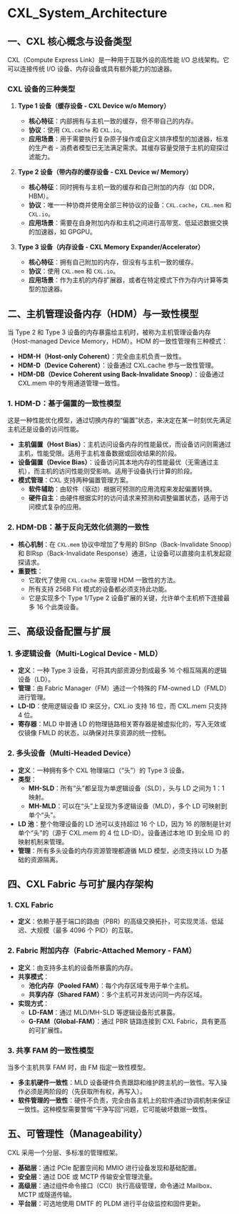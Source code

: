 
# CXL_System_Architecture

## 一、CXL 核心概念与设备类型

CXL（Compute Express Link）是一种用于互联外设的高性能 I/O 总线架构。它可以连接传统 I/O 设备、内存设备或具有额外能力的加速器。

### CXL 设备的三种类型

1. **Type 1 设备（缓存设备 - CXL Device w/o Memory）**
    - **核心特征**：内部拥有与主机一致的缓存，但不带自己的内存。
    - **协议**：使用 `CXL.cache` 和 `CXL.io`。
    - **应用场景**：用于需要执行复杂原子操作或自定义排序模型的加速器，标准的生产者 - 消费者模型已无法满足需求。其缓存容量受限于主机的窥探过滤能力。

2. **Type 2 设备（带内存的缓存设备 - CXL Device w/ Memory）**
    - **核心特征**：同时拥有与主机一致的缓存和自己附加的内存（如 DDR，HBM）。
    - **协议**：唯一一种协商并使用全部三种协议的设备：`CXL.cache`，`CXL.mem` 和 `CXL.io`。
    - **应用场景**：需要在自身附加内存和主机之间进行高带宽、低延迟数据交换的加速器，如 GPGPU。

3. **Type 3 设备（内存设备 - CXL Memory Expander/Accelerator）**
    - **核心特征**：拥有自己附加的内存，但没有与主机一致的缓存。
    - **协议**：使用 `CXL.mem` 和 `CXL.io`。
    - **应用场景**：作为主机的内存扩展器，或者在特定模式下作为存内计算等类型的加速器。

## 二、主机管理设备内存（HDM）与一致性模型

当 Type 2 和 Type 3 设备的内存暴露给主机时，被称为主机管理设备内存（Host-managed Device Memory，HDM）。HDM 的一致性管理有三种模式：

* **HDM-H（Host-only Coherent）**：完全由主机负责一致性。
* **HDM-D（Device Coherent）**：设备通过 CXL.cache 参与一致性管理。
* **HDM-DB（Device Coherent using Back-Invalidate Snoop）**：设备通过 CXL.mem 中的专用通道管理一致性。

### 1. HDM-D：基于偏置的一致性模型

这是一种性能优化模型，通过切换内存的“偏置”状态，来决定在某一时刻优先满足主机还是设备的访问性能。

* **主机偏置（Host Bias）**：主机访问设备内存的性能最优，而设备访问则需通过主机，性能受限。适用于主机准备数据或回收结果的阶段。
* **设备偏置（Device Bias）**：设备访问其本地内存的性能最优（无需通过主机），而主机的访问性能则受影响。适用于设备执行计算的阶段。
* **模式管理**：CXL 支持两种偏置管理方案。
    * **软件辅助**：由软件（驱动）根据可预测的应用流程来发起偏置转换。
    * **硬件自主**：由硬件根据实时的访问请求来预测和调整偏置状态，适用于访问模式复杂的应用。

### 2. HDM-DB：基于反向无效化侦测的一致性

* **核心机制**：在 `CXL.mem` 协议中增加了专用的 BISnp（Back-Invalidate Snoop）和 BIRsp（Back-Invalidate Response）通道，让设备可以直接向主机发起窥探请求。
* **重要性**：
    * 它取代了使用 `CXL.cache` 来管理 HDM 一致性的方法。
    * 所有支持 256B Flit 模式的设备都必须支持此功能。
    * 它是实现多个 Type 1/Type 2 设备扩展的关键，允许单个主机桥下连接最多 16 个此类设备。

## 三、高级设备配置与扩展

### 1. 多逻辑设备（Multi-Logical Device - MLD）

* **定义**：一种 Type 3 设备，可将其内部资源分割成最多 16 个相互隔离的逻辑设备（LD）。
* **管理**：由 Fabric Manager（FM）通过一个特殊的 FM-owned LD（FMLD）进行管理。
* **LD-ID**：使用逻辑设备 ID 来区分，CXL.io 支持 16 位，而 CXL.mem 只支持 4 位。
* **寄存器**：MLD 中普通 LD 的物理链路相关寄存器是被虚拟化的，写入无效或仅镜像 FMLD 的状态，以确保对共享资源的统一控制。

### 2. 多头设备（Multi-Headed Device）

* **定义**：一种拥有多个 CXL 物理端口（“头”）的 Type 3 设备。
* **类型**：
    * **MH-SLD**：所有“头”都呈现为单逻辑设备（SLD），头与 LD 之间为 1：1 映射。
    * **MH-MLD**：可以在“头”上呈现为多逻辑设备（MLD），多个 LD 可映射到单个“头”。
* **LD 池**：整个物理设备的 LD 池可以支持超过 16 个 LD，因为 16 的限制是针对单个“头”的（源于 CXL.mem 的 4 位 LD-ID）。设备通过本地 ID 到全局 ID 的映射机制来管理。
* **管理**：所有多头设备的内存资源管理都遵循 MLD 模型，必须支持以 LD 为基础的资源隔离。

## 四、CXL Fabric 与可扩展内存架构

### 1. CXL Fabric

* **定义**：依赖于基于端口的路由（PBR）的高级交换拓扑，可实现灵活、低延迟、大规模（最多 4096 个 PID）的互联。

### 2. Fabric 附加内存（Fabric-Attached Memory - FAM）

* **定义**：由支持多主机的设备所暴露的内存。
* **共享模式**：
    * **池化内存（Pooled FAM）**：每个内存区域专用于单个主机。
    * **共享内存（Shared FAM）**：多个主机可并发访问同一内存区域。
* **实现方式**：
    * **LD-FAM**：通过 MLD/MH-SLD 等逻辑设备形式暴露。
    * **G-FAM（Global-FAM）**：通过 PBR 链路连接到 CXL Fabric，具有更高的可扩展性。

### 3. 共享 FAM 的一致性模型

当多个主机共享 FAM 时，由 FM 指定一致性模型。

* **多主机硬件一致性**：MLD 设备硬件负责跟踪和维护跨主机的一致性。写入操作必须是两阶段的（先获取所有权，再写入）。
* **软件管理的一致性**：硬件不负责，完全由各主机上的软件通过协调机制来保证一致性。这种模型需要警惕“干净写回”问题，它可能破坏数据一致性。

## 五、可管理性（Manageability）

CXL 采用一个分层、多标准的管理框架。

* **基础层**：通过 PCIe 配置空间和 MMIO 进行设备发现和基础配置。
* **安全层**：通过 DOE 或 MCTP 传输安全管理流量。
* **高级层**：通过组件命令接口（CCI）执行高级管理，命令通过 Mailbox、MCTP 或隧道传输。
* **平台层**：可选地使用 DMTF 的 PLDM 进行平台级监控和固件更新。